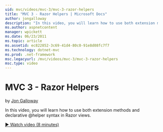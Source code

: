 ```yaml
---
uid: mvc/videos/mvc-3/mvc-3-razor-helpers
title: "MVC 3 - Razor Helpers | Microsoft Docs"
author: jongalloway
description: "In this video, you will learn how to use both extension methods and declarative @helper syntax in Razor views."
ms.author: aspnetcontent
manager: wpickett
ms.date: 06/23/2011
ms.topic: article
ms.assetid: ec822852-3c69-41d4-80c0-91e8d08fc7f7
ms.technology: dotnet-mvc
ms.prod: .net-framework
msc.legacyurl: /mvc/videos/mvc-3/mvc-3-razor-helpers
msc.type: video
---
```

MVC 3 - Razor Helpers
====================
by [Jon Galloway](https://github.com/jongalloway)

In this video, you will learn how to use both extension methods and declarative @helper syntax in Razor views.

[&#9654; Watch video (8 minutes)](https://channel9.msdn.com/Blogs/ASP-NET-Site-Videos/mvc-3-razor-helpers)